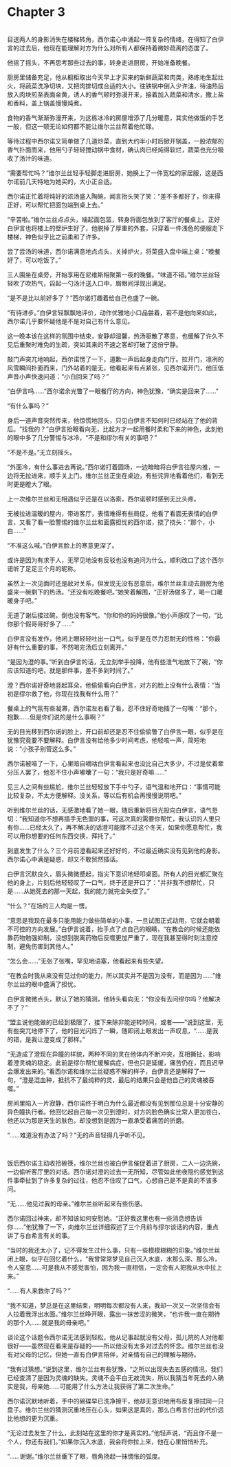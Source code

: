 # Chapter 3

<br>
目送两人的身影消失在楼梯转角，西尔诺心中涌起一阵复杂的情绪，在得知了白伊言的过去后，他现在能理解对方为什么对所有人都保持着微妙疏离的态度了。

他摇了摇头，不再思考那些过去的事，转身走进厨房，开始准备晚餐。

厨房里储备充足，他从橱柜取出今天早上才买来的新鲜蔬菜和肉类，熟练地生起灶火，将蔬菜洗净切块，又把肉排切成合适的大小。往铁锅中倒入少许油，待油热后放入肉块煎至表面金黄，诱人的香气顿时弥漫开来，接着加入蔬菜和清水，撒上盐和香料，盖上锅盖慢慢炖煮。

食物的香气渐渐弥漫开来，为这栋冰冷的房屋增添了几分暖意，其实他做饭的手艺一般，但这一顿无论如何都不能让维尔兰丝帮着他忙碌。

等待过程中西尔诺又简单做了几道炒菜，直到大约半小时后掀开锅盖，一股浓郁的香气扑面而来，他用勺子轻轻搅动锅中食材，确认肉已经炖得软烂，蔬菜也充分吸收了汤汁的味道。

“需要帮忙吗？”维尔兰丝轻手轻脚走进厨房，她换上了一件宽松的家居服，这是西尔诺前几天特地为她买的，大小正合适。

西尔诺正忙着将炖好的浓汤盛入陶碗，闻言抬头笑了笑：“差不多都好了，你来得正好，可以帮忙把面包端到桌上去。”

“辛苦啦。”维尔兰丝点点头，端起面包篮，转身将面包放到了客厅的餐桌上。正好白伊言也将楼上的壁炉生好了，他脱掉了厚重的外套，只穿着一件浅色的便服走下楼梯，神色似乎比之前柔和了许多。

尝了尝汤的味道，西尔诺满意地点点头，关掉炉火，将菜盛入盘中端上桌：“晚餐好了，可以吃饭了。”

三人围坐在桌旁，开始享用在尼维斯相聚第一夜的晚餐。“味道不错。”维尔兰丝轻轻吹了吹热气，舀起一勺汤汁送入口中，眉眼间浮现出满足。

“是不是比以前好多了？”西尔诺打趣着给自己也盛了一碗。

“有待进步。”白伊言轻飘飘地评价，动作优雅地小口品尝着，若不是他向来如此，西尔诺几乎要怀疑他是不是对自己有什么意见。

这一晚本该在这样的氛围中结束，安静却温馨，热汤驱散了寒意，也缓解了许久不见后重聚时难免的生疏，突如其来的不速之客却打破了这份宁静。

敲门声突兀地响起，西尔诺愣了一下，道歉一声后起身走向门厅。拉开门，凛冽的风雪瞬间扑面而来，门外站着的是无，他看起来有点紧张，见西尔诺开门，他压低声音小声快速问道：“小白回来了吗？”

“白伊言吗……”西尔诺余光瞥了一眼餐厅的方向，神色犹豫，“确实是回来了……”

“有什么事吗？”

身后一道声音突然传来，他惊慌地回头，只见白伊言不知何时已经站在了他的背后。“找我的？”白伊言抬眼看向无，比起方才一起用餐时柔和下来的神色，此刻他的眼中多了几分警惕与冰冷，“不是和缪尔有关的事吧？”

“不是不是。”无立刻摇头。

“外面冷，有什么事进去再说。”西尔诺打着圆场，一边暗暗将白伊言往屋内推，一边将无拉进来，顺手关上门。维尔兰丝正坐在桌边，有些诧异地看着他们，看到无时更是瞪大了眼。

上一次维尔兰丝和无相遇似乎还是在以洛索，西尔诺顿时感到无比头疼。

无被拉进温暖的屋内，带进客厅，表情难得有些局促。他看了看面无表情的白伊言，又看了看一脸警惕的维尔兰丝和面露担忧的西尔诺，挠了挠头：“那个，小白……”

“不准这么喊。”白伊言脸上的寒意更深了。

或许是因为有求于人，无罕见地没有反驳也没有追问为什么，顺利改口了这个西尔诺听了足足三个月的昵称。

虽然上一次见面时还是敌对关系，但发现无没有恶意后，维尔兰丝主动去厨房为他盛来一碗剩下的热汤。“还没有吃晚餐吧。”她笑着解围，“正好汤做多了，喝一口暖暖身子吧。”

无道了谢后接过碗，倒也没有客气。“你和你的妈妈很像。”他小声感叹了一句，“比你那个假哥哥好多了……”

白伊言没有发作，他闭上眼轻轻吐出一口气，似乎是在尽力忍耐无的性格：“你最好有什么重要的事，不然喝完汤后立刻离开。”

“是因为澄的事。”听到白伊言的话，无立刻举手投降，他有些泄气地放下了碗，“你应该知道的吧，就是那件事，差不多到时间了。”

澄？西尔诺好奇地竖起耳朵，他偷偷看向白伊言，对方的脸上没有什么表情：“当初是缪尔救了他，你现在找我有什么用？”

餐桌上的气氛有些凝滞，西尔诺左右看了看，忍不住好奇地插了一句嘴：“那个，抱歉……但是你们说的是什么事啊？”

无的目光移到西尔诺的脸上，开口前却还是忍不住偷偷瞥了白伊言一眼，似乎是在犹豫究竟要不要解释。白伊言没有给他多少时间考虑，他轻咳一声，简短地说：“小孩子别管这么多。”

西尔诺被噎了一下，心里暗自嘀咕白伊言看起来也没比自己大多少，不过是仗着辈分压人罢了，他忍不住小声嘟囔了一句：“我只是好奇嘛……”

见三人之间有些尴尬，维尔兰丝轻轻放下手中勺子，语气温和地开口：“事情可能比较复杂，不太方便解释。没关系，等以后有机会再慢慢说明吧。”

听到维尔兰丝的话，无感激地看了她一眼，随后重新将目光投向白伊言，语气恳切：“我知道你不想再插手无色盟的事，可这次真的需要你帮忙，我认识的人里只有你……已经太久了，再不解决的话澄可能撑不过这个冬天，如果你愿意帮忙，我可以用你想要的任何东西交换，拜托了。”

到底发生了什么？三个月前澄看起来还好好的，不过最近确实没有见到他的身影。西尔诺心中满是疑惑，却又不敢贸然插话。

白伊言沉默良久，眉头微微蹙起，指尖下意识地轻叩桌面。所有人的目光都汇聚在他的身上，片刻后他轻轻叹了一口气，终于还是开口了：“并非我不想帮忙，只是……从她死去的那一天起，我的能力就完全失控了。”

“什么？”在场的三人均是一愣。

“意思是我现在最多只能用能力做些简单的小事，一旦试图正式动用，它就会朝着不可控的方向发展。”白伊言说着，抬手点了点自己的眼睛，“在教会的时候还能依靠药物勉强抑制，没想到脱离药物后反噬更加严重了，现在我甚至得时刻注意控制，避免伤害到其他人。”

“怎么会……”无张了张嘴，罕见地语塞，他看起来有些失望。

“在教会时我从来没有见过你的能力，所以其实并不是因为没有，而是因为……”维尔兰丝的眼中盛满了担忧。

白伊言微微点头，默认了她的猜测，他转头看向无：“你没有去问缪尔吗？他解决不了？”

“盟主说他能做的已经到极限了，接下来除非能逆转时间，或者——”说到这里，无有些突兀地停下了，他的目光闪烁了一瞬，随即闭上眼发出一声叹息，“……是我的错，是我让澄变成了那样。”

“无造成了澄现在异瞳的样貌，两种不同的灵在他体内不断冲突，互相撕扯，影响着澄灵魂的稳定。此前是缪尔帮忙缓解病症，但也只是延缓，痛苦仍在，而且迟早会爆发出来的。”看西尔诺和维尔兰丝疑惑不解的样子，白伊言还是解释了一句，“澄是混血种，抵抗不了最纯粹的灵，最后的结果只会是他自己的灵魂被吞噬。”

房间里陷入一片寂静，西尔诺终于明白为什么最近都没有见到那位总是十分安静的异色瞳执行者。他回忆起自己每一次见到澄时，对方的脸色确实比常人更加苍白，他还以为那是天生的肤色，却没想到是因为一直承受着痛苦的折磨。

“……难道没有办法了吗？”无的声音轻得几乎听不见。

<br>

饭后西尔诺主动收拾碗筷，维尔兰丝也被白伊言催促着进了厨房，二人一边洗碗，一边偷听客厅里的对话。西尔诺对澄的过去一无所知，尽管如此他夜隐约感觉到这件事牵扯到了许多复杂的过往，他忍不住叹了口气，心想自己是不是真的不该多问。

“无……他见过我的母亲。”维尔兰丝听起来有些伤感。

西尔诺回过神来，却不知该如何安慰她。“正好我这里也有一些消息想告诉你……”他犹豫了一下，向维尔兰丝详细叙述了三个月前与缪尔谈话的内容，重点讲了与白希言有关的事。

“当时的我还太小了，记不得发生过什么事，只有一些模模糊糊的印象。”维尔兰丝闭上眼，似乎在回忆着什么，“我曾常常梦见自己沉入水底，水那么深、那么冷，令人窒息……可是我从不感觉害怕，因为我一直相信，一定会有人把我从水中拉上来。”

“……有人来救你了吗？”

“我不知道，梦总是在这里结束，明明每次都没有人来，我却一次又一次坚信会有人拉着我浮出水面。”维尔兰丝睁开眼，露出一抹苦涩的微笑，“也许我一直在期待的那个人……就是我的母亲吧。”

谈论这个话题令西尔诺无法感到轻松，他从记事起就没有父母，孤儿院的人对他都很好——虽然现在看来是存疑的——所以他没有太多对过去的怀念。维尔兰丝也没有对父母的记忆，但她一直有白伊言陪伴，对亲情有自己的理解与期待。

“我有过猜想。”说到这里，维尔兰丝有些犹豫，“之所以出现失去五感的情况，我们已经查清了是因为灵魂的缺失。灵魂不会平白无故流失，所以我猜当年死去的人确实是我，母亲她……可能用了什么方法让我获得了第二次生命。”

西尔诺沉默地听着，手中的碗碟早已洗净擦干，他却无意识地用布反复擦拭同一只盘子。维尔兰丝的猜测沉重地压在心头，如果这是真的，那么白希言付出的代价远比他想的更为沉重。

“无论过去发生了什么，此刻站在这里的你才是真实的。”他轻声说，“而且你不是一个人，你还有我们。”如果你沉入水底，我会将你拉上来，他在心里悄悄补充。

“……谢谢。”维尔兰丝垂下了眼，唇角扬起一抹惆怅的弧度。
